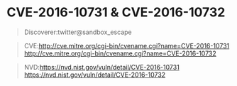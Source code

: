 # CVE-2016-10731 & CVE-2016-10732
> Discoverer:twitter@sandbox_escape 

> CVE:http://cve.mitre.org/cgi-bin/cvename.cgi?name=CVE-2016-10731  
http://cve.mitre.org/cgi-bin/cvename.cgi?name=CVE-2016-10732  

> NVD:https://nvd.nist.gov/vuln/detail/CVE-2016-10731 
https://nvd.nist.gov/vuln/detail/CVE-2016-10732   

